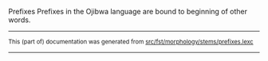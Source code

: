 Prefixes
Prefixes in the Ojibwa language are bound to beginning of other words.

* * *

<small>This (part of) documentation was generated from [src/fst/morphology/stems/prefixes.lexc](https://github.com/giellalt/lang-oji/blob/main/src/fst/morphology/stems/prefixes.lexc)</small>

---

